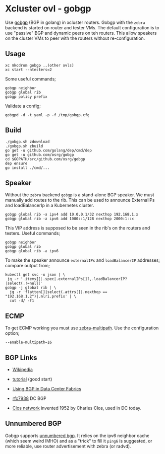 # Xcluster ovl - gobgp

Use [gobgp](https://github.com/osrg/gobgp) (BGP in golang) in xcluster
routers. Gobgp with the `zebra` backend is started on router and
tester VMs. The default configuration is to use "passive" BGP and
dynamic peers on teh routers. This allow speakers on the cluster VMs
to peer with the routers without re-configuration.

Usage
-----

```
xc mkcdrom gobgp ..(other ovls)
xc start --ntesters=2
```

Some useful commands;

```
gobgp neighbor
gobgp global rib
gobgp policy prefix
```

Validate a config;

```
gobgpd -d -t yaml -p -f /tmp/gobgp.cfg
```

Build
-----

```
./gobgp.sh zdownload
./gobgp.sh zbuild
go get -u github.com/golang/dep/cmd/dep
go get -u github.com/osrg/gobgp
cd $GOPATH/src/github.com/osrg/gobgp
dep ensure
go install ./cmd/...
```

Speaker
-------

Without the `zebra` backend `gobgp` is a stand-alone BGP speaker. We
must manually add routes to the rib. This can be used to announce
ExternalIPs and loadBalancerIp in a Kubernetes cluster.

```
gobgp global rib -a ipv4 add 10.0.0.1/32 nexthop 192.168.1.x
gobgp global rib -a ipv6 add 1000::1/128 nexthop 2000:1::x
```

This VIP address is supposed to be seen in the rib's on the routers
and testers. Useful commands;

```
gobgp neighbor
gobgp global rib
gobgp global rib -a ipv6
```

To make the speaker announce `externalIPs` and `loadBalancerIP`
addresses; compare output from;

```
kubectl get svc -o json | \
 jq -r '.items[]|.spec|.externalIPs[]?,.loadBalancerIP?|select(.!=null)'
gobgp -j global rib | \
  jq -r 'flatten[]|select(.attrs[]|.nexthop == "192.168.1.2")|.nlri.prefix' | \
  cut -d/ -f1
```


ECMP
----

To get ECMP working you must use
[zebra-multipath](https://github.com/osrg/gobgp/blob/master/docs/sources/zebra-multipath.md). Use
the configuration option;

```
--enable-multipath=16
```


BGP Links
---------


* [Wikipedia](https://en.wikipedia.org/wiki/Border_Gateway_Protocol)

* [tutorial](http://searchtelecom.techtarget.com/feature/BGP-essentials-The-protocol-that-makes-the-Internet-work) (good start)

* [Using BGP in Data Center
  Fabrics](http://blog.ipspace.net/2016/02/using-bgp-in-data-center-fabrics.html)

* [rfc7938](https://tools.ietf.org/html/rfc7938) DC BGP

* [Clos network](https://en.wikipedia.org/wiki/Clos_network) invented
  1952 by Charles Clos, used in DC today.


Unnumbered BGP
--------------

Gobgp supports [unnumbered
bgp](https://github.com/osrg/gobgp/blob/master/docs/sources/unnumbered-bgp.md).
It relies on the ipv6 neighbor cache (which seem weird IMHO) and as a
"trick" to fill it `ping6` is suggested, or more reliable, use router
advertisement with zebra (or radvd).


